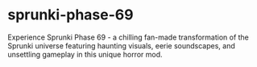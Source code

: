 # sprunki-phase-69
Experience Sprunki Phase 69 - a chilling fan-made transformation of the Sprunki universe featuring haunting visuals, eerie soundscapes, and unsettling gameplay in this unique horror mod.
